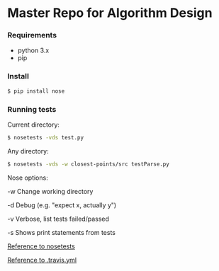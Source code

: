 # Master Repo for Algorithm Design

### Requirements

- python 3.x
- pip

### Install

```bash
$ pip install nose
```

### Running tests
Current directory:
```bash
$ nosetests -vds test.py
```

Any directory:
```bash
$ nosetests -vds -w closest-points/src testParse.py
```

Nose options:

-w Change working directory

-d Debug (e.g. "expect x, actually y")

-v Verbose, list tests failed/passed

-s Shows print statements from tests


[Reference to nosetests](http://pythontesting.net/framework/nose/nose-introduction/)

[Reference to .travis.yml](https://docs.travis-ci.com/user/languages/python/)
